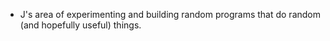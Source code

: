 - J's area of experimenting and building random programs that do random (and hopefully useful) things.
